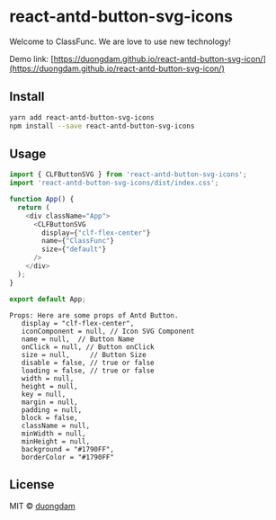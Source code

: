 # react-antd-button-svg-icons

Welcome to ClassFunc. We are love to use new technology!

Demo
link: [https://duongdam.github.io/react-antd-button-svg-icon/](https://duongdam.github.io/react-antd-button-svg-icon/)

## Install

```bash
yarn add react-antd-button-svg-icons
npm install --save react-antd-button-svg-icons
```

## Usage

```js
import { CLFButtonSVG } from 'react-antd-button-svg-icons';
import 'react-antd-button-svg-icons/dist/index.css';

function App() {
  return (
    <div className="App">
      <CLFButtonSVG
        display={"clf-flex-center"}
        name={"ClassFunc"}
        size={"default"}
      />
    </div>
  );
}

export default App;
```

```text
Props: Here are some props of Antd Button.
   display = "clf-flex-center",
   iconComponent = null, // Icon SVG Component
   name = null,  // Button Name
   onClick = null, // Button onClick
   size = null,     // Button Size
   disable = false, // true or false
   loading = false, // true or false
   width = null,
   height = null,
   key = null,
   margin = null,
   padding = null,
   block = false,
   className = null,
   minWidth = null,
   minHeight = null,
   background = "#1790FF",
   borderColor = "#1790FF"
```

## License

MIT © [duongdam](https://github.com/duongdam)
